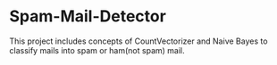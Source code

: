 # Spam-Mail-Detector
This project includes concepts of CountVectorizer and Naive Bayes to classify mails into spam or ham(not spam) mail.
